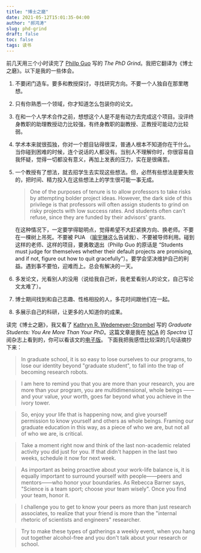 ```yaml
---
title: "博士之磨"
date: 2021-05-12T15:01:35-04:00
author: "郝鸿涛"
slug: phd-grind
draft: false
toc: false
tags: 读书
---
```


前几天用三个小时读完了 [Phillp Guo](https://pg.ucsd.edu/) 写的 *The PhD Grind*。我把它翻译为《博士之磨》。以下是我的一些体会。

1. 不要闭门造车。要多和教授探讨，寻找研究方向。不要一个人独自在那里瞎想。

2. 只有你熟悉一个领域，你才知道怎么包装你的论文。

3. 在和一个人学术合作之前，想想这个人是不是有动力去完成这个项目。没评终身教职的助理教授动力比较强，有终身教职的副教授、正教授可能动力比较弱。

4. 学术本来就很孤独，你对一个题目钻得很深，普通人根本不知道你在干什么。当你碰到困难的时候，连个说话的人都没有。当别人不理解你时，你很容易自我怀疑，觉得一切都没有意义，再加上发表的压力，实在是很痛苦。

5. 一个教授有了想法，就去招学生去实现这些想法。但，必然有些想法是要失败的，把时间、精力投入在这些想法上的学生很可能一事无成。

   >One of the purposes of tenure is to allow professors to take risks by attempting bolder project ideas. However, the dark side of this privilege is that professors will often assign students to grind on risky projects with low success rates. And students often can't refuse, since they are funded by their advisors' grants. 

   在这种情况下，一定要学得聪明点，觉得希望不大赶紧换方向、换老师。不要在一棵树上吊死。不要被 PUA （[喻宇琳](https://yulin-yu.github.io/)这么告诫我）、不要被导师利用。碰到这样的老师、这样的项目，要勇敢退出（Phillp Guo 的原话是 “Students must judge for themselves whether their default projects are promising, and if not, figure out how to quit gracefully”）。要学会坚决维护自己的利益。遇到事不要怕，迎难而上。总会有解决的一天。

6. 多发论文，光看别人的没用（说给我自己听，我老爱看别人的论文，自己写论文太难了）。

7. 博士期间找到和自己志趣、性格相投的人，多花时间跟他们在一起。

8. 多展示自己的科研，让更多的人知道你的成果。


读完《博士之磨》，我又看了 [Kathryn R. Wedemeyer-Strombel](https://katiewedemeyer.wordpress.com/about/) 写的 *Graduate Students: You Are More Than Your PhD*。这篇文章是我在 [NCA](https://www.natcom.org/) 的 *Spectra* 订阅杂志上看到的，你可以看该文的[电子版](https://katiewedemeyer.files.wordpress.com/2020/05/katie-ws-spectra-may-2020.pdf)。 下面我把我感悟比较深的几句话摘抄下来：

>In graduate school, it is so easy to lose ourselves to our programs, to lose our identity beyond "graduate student", to fall into the trap of becoming research robots. 

>I am here to remind you that you are more than your research, you are more than your program, you are multidimensional, whole beings —— and your value, your worth, goes far beyond what you achieve in the ivory tower. 

>So, enjoy your life that is happening now, and give yourself permission to know yourself and others as whole beings. Framing our graduate education in this way, as a piece of who we are, but not all of who we are, is critical. 

>Take a moment right now and think of the last non-academic related activity you did just for you. If that didn't happen in the last two weeks, schedule it now for next week.

>As important as being proactive about your work-life balance is, it is equally important to surround yourself with people——peers and mentors——who honor your boundaries. As Rebecca Barner says, "Science is a team sport; choose your team wisely". Once you find your team, honor it. 

>I challenge you to get to know your peers as more than just research associates, to realize that your friend is more than the "internal rhetoric of scientists and engineers" researcher.

>Try to make these types of gatherings a weekly event, when you hang out together alcohol-free and you don't talk about your research or school. 



